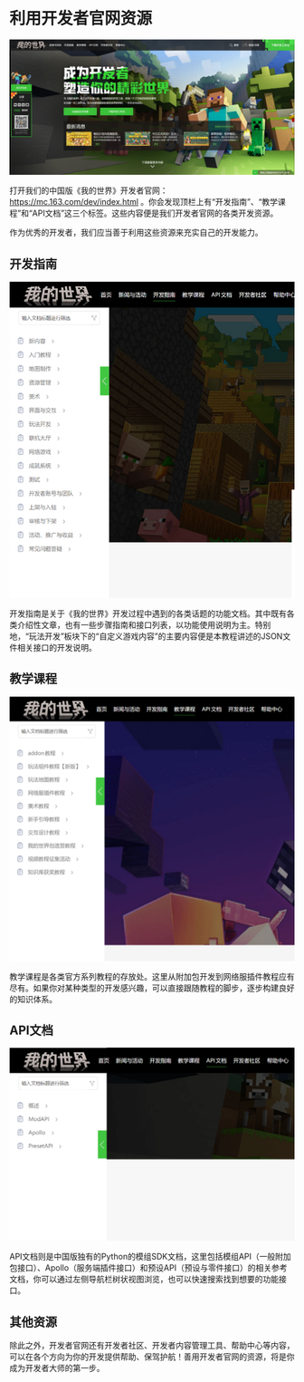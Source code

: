 # 利用开发者官网资源

![image-20240923224602556](./assets/image-20240923224602556.png)

打开我们的中国版《我的世界》开发者官网：https://mc.163.com/dev/index.html 。你会发现顶栏上有“开发指南”、“教学课程”和“API文档”这三个标签。这些内容便是我们开发者官网的各类开发资源。

作为优秀的开发者，我们应当善于利用这些资源来充实自己的开发能力。

## 开发指南

![image-20240923224814355](./assets/image-20240923224814355.png)

开发指南是关于《我的世界》开发过程中遇到的各类话题的功能文档。其中既有各类介绍性文章，也有一些步骤指南和接口列表，以功能使用说明为主。特别地，“玩法开发”板块下的“自定义游戏内容”的主要内容便是本教程讲述的JSON文件相关接口的开发说明。

## 教学课程

![image-20240923225544688](./assets/image-20240923225544688.png)

教学课程是各类官方系列教程的存放处。这里从附加包开发到网络服插件教程应有尽有。如果你对某种类型的开发感兴趣，可以直接跟随教程的脚步，逐步构建良好的知识体系。

## API文档

![image-20240923225817479](./assets/image-20240923225817479.png)

API文档则是中国版独有的Python的模组SDK文档，这里包括模组API（一般附加包接口）、Apollo（服务端插件接口）和预设API（预设与零件接口）的相关参考文档，你可以通过左侧导航栏树状视图浏览，也可以快速搜索找到想要的功能接口。

## 其他资源

除此之外，开发者官网还有开发者社区、开发者内容管理工具、帮助中心等内容，可以在各个方向为你的开发提供帮助、保驾护航！善用开发者官网的资源，将是你成为开发者大师的第一步。